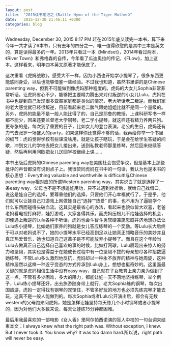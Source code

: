 ```yaml
---
layout: post
title:  "2015读书笔记之《Battle Hymn of the Tiger Mother》"
date:   2015-12-30 21:46:11 +0300
categories: blog
---
```

Wednesday, December 30, 2015 8:17 PM
赶在2015年底又读完一本书，算下来今年一共才读了6本书，只有去年的四分之一，唯一值得欣慰的是其中三本是英文的，算是读得最多的一年。2013年只看过一本《Mindset》，2014年看过两本，《River Town》和弗格森的自传，今年看了瓜迪奥拉的传记，《FLow》，加上这本。这样看来，明年四本英文原著才能保底了。

这次重看《虎妈战歌》，感受大不一样，因为小西也开始学小提琴了，很多东西更能感同身受，以后也能够借鉴一些经验。不过我也知道，虽然书里讲的是Chinese parenting way，但我不可能做到像虎妈那种程度的。虎妈的大女儿Sophia非常非常听话，让虎妈省心不少，能够把主要精力腾出来对付叛逆的小女儿Lulu，虎妈在书中也提到自己发现很多亚裔家庭都是类似的情况，老大听话老二叛逆。而我们家的老大感觉就已经很叛逆，目前看起来老二脾气跟她姐姐比就不是同一个量级的。另外，虎妈的能量不是一般人能比得了的，自己是耶鲁的教授，上课科研写书一样都不能少，回来还要监督老大学钢琴，老二学小提琴，就这样还有精力养两只狗。更夸张的是，每次到了重要的日子，比如女儿的登台表演，老公的生日，虎妈还有力气去张罗一场盛大的party，如果这样你还觉得不够的话，我再给你举一个书里的细节：虎妈觉得学校有些课没啥用，就是让孩子瞎玩，于是会在给学生答疑的间歇，冲到女儿的学校去把女儿接出来，送到私教老师那里练琴，然后回来继续答疑，然后再利用间歇把女儿送回学校继续上课……

本书出版后虎妈的Chinese parenting way在美国社会饱受争议，但是基本上那些批评的声音都没有说到点子上。我很赞同虎妈在书中的一句话，我认为也是本书的核心思想：Everything valuable and worthwhile is difficult!与Chinese parenting way相对应的所谓Western parenting way，其实说白了就是选择了一条easy way，父母也不是不想逼娃用功，只不过遇到挫折后，就给自己找借口，说这是娃自己的选择，要尊重他们的选择，只要他们开心幸福就行了。于是乎，他们就可以让娃自己打游戏上网做娃自己“选择”“热爱” 的事，也不用为了逼娃学个什么东西而碰得头破血流。这其实是最省心的办法，看起来也貌似皆大欢喜，老爸老妈看电视打麻将，娃打游戏，大家各得其乐。而虎妈压根儿不给娃选择的机会，即便遇上叛逆的Lulu各种不听话，虎妈也会斗智斗勇软硬兼施恩威并济地想办法让Lulu练小提琴，比如她们家养的狗就是女儿答应练琴的一个奖励。等Lulu长大后终于可以对老妈说不了，她的小提琴水平已经高到足以让她真正领略音乐的美妙并且真正热爱音乐，她也知道自己这辈子是不可能放弃小提琴了。而且在这个年龄当Lulu去做真正自己选择自己喜欢的事的时候，比如打网球，Lulu展现出来惊人的努力和坚韧，其实也是得益于在她成长过程中有一位坚韧不拔的母亲想尽各种招数逼她练琴，不管Lulu多么激烈地反抗，虎妈却以一种永不放弃的精神与她周旋，这种精神居然以这样一种近乎变态的方式传承到Lulu身上，想想也挺奇妙的。这里面最关键的就是虎妈相信生活中没有easy way，自己就在子女教育上亲力亲为做到了这一点，不管有多少困难，多大的阻力，都能让娃一天不落地坚持练琴，举个例子，Lulu练小提琴还好，出去旅游随身带上就行，老大Sophia练的钢琴，每次出国旅游，虎妈一定得找有钢琴的宾馆住，不管多好玩的地方也必须先练完琴才能去玩，这真不是一般人能做到的。每次Sophia或者Lulu公开演出后，都会有无数western的父母跑来问虎妈，她是怎样让娃坚持每天练几个小时钢琴或者小提琴的，因为对他们大多数来说，每天让娃练15分钟都困难。

最后用我最喜欢的一部电影《女人香》里阿尔帕西诺演的盲人中校的一句台词来结束本文：I always knew what the right path was. Without exception, I knew. But I never took it. You know why? It was too damn hard.所以说，right path will never be easy.
